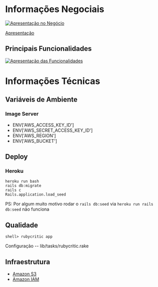 # Informações Negociais

[![Apresentação no Negócio](http://img.youtube.com/vi/oTl51RvgUnI/0.jpg)](http://www.youtube.com/watch?v=oTl51RvgUnI)

[Apresentação](https://prezi.com/p/_rif-zlt6law/?present=1)

## Principais Funcionalidades

[![Apresentação das Funcionalidades](http://img.youtube.com/vi/ro1X4nfyRUM/0.jpg)](http://www.youtube.com/watch?v=ro1X4nfyRUM)

# Informações Técnicas

## Variáveis de Ambiente

### Image Server
- ENV['AWS_ACCESS_KEY_ID']
- ENV['AWS_SECRET_ACCESS_KEY_ID']
- ENV['AWS_REGION']
- ENV['AWS_BUCKET']

## Deploy

### Heroku

```
heroku run bash
rails db:migrate 
rails c
Rails.application.load_seed
```
PS: Por algum muito motivo rodar o `rails db:seed` via `heroku run rails db:seed` não funciona

## Qualidade

```
shell> rubycritic app
```

Configuração -- lib/tasks/rubycritic.rake


## Infraestrutura

- [Amazon S3](https://s3.console.aws.amazon.com/s3/buckets/active-storage-portal-agro/?region=us-east-2&tab=overview)
- [Amazon IAM](https://console.aws.amazon.com/iam/home?region=us-east-2#/users)